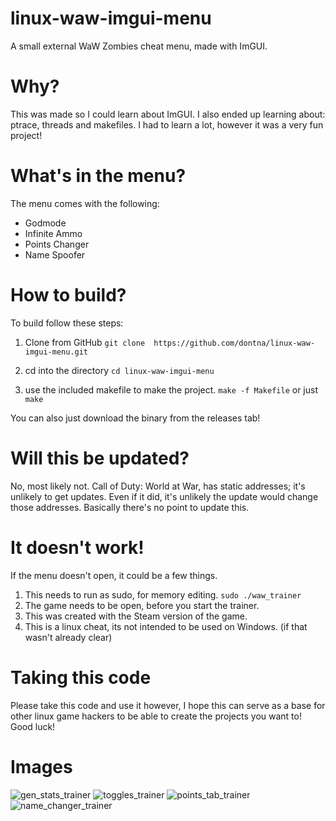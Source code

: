 # linux-waw-imgui-menu
A small external WaW Zombies cheat menu, made with ImGUI.

# Why?
This was made so I could learn about ImGUI. I also ended up learning about: ptrace, threads and makefiles. I had to learn a lot, however it was a very fun project!

# What's in the menu?
The menu comes with the following:
  - Godmode
  - Infinite Ammo
  - Points Changer
  - Name Spoofer

# How to build?
To build follow these steps:

1. Clone from GitHub
`git clone  https://github.com/dontna/linux-waw-imgui-menu.git`

2. cd into the directory
`cd linux-waw-imgui-menu`

3. use the included makefile to make the project.
`make -f Makefile` or just `make`

You can also just download the binary from the releases tab!

# Will this be updated?
No, most likely not. Call of Duty: World at War, has static addresses; it's unlikely to get updates. Even if it did, it's unlikely the update would change those addresses. Basically there's no point to update this.

# It doesn't work!
If the menu doesn't open, it could be a few things.

1. This needs to run as sudo, for memory editing.
`sudo ./waw_trainer`
2. The game needs to be open, before you start the trainer.
3. This was created with the Steam version of the game.
4. This is a linux cheat, its not intended to be used on Windows. (if that wasn't already clear)

# Taking this code
Please take this code and use it however, I hope this can serve as a base for other linux game hackers to be able to create the projects you want to! Good luck!

# Images
![gen_stats_trainer](https://github.com/dontna/linux-waw-imgui-menu/assets/85905830/56abe87c-c4c8-46c9-a402-a75a4d7d62cd)
![toggles_trainer](https://github.com/dontna/linux-waw-imgui-menu/assets/85905830/4b9d2639-0932-47db-9029-b40e338b366a)
![points_tab_trainer](https://github.com/dontna/linux-waw-imgui-menu/assets/85905830/c6562bd5-f02b-48af-9b5e-d58f4cd91eee)
![name_changer_trainer](https://github.com/dontna/linux-waw-imgui-menu/assets/85905830/36f86120-c7ee-48cd-943a-43b6e9210a80)
